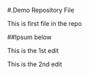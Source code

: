 #.Demo Repository File

This is first file in the repo

##Ipsum below

This is the 1st edit

This is the 2nd edit
